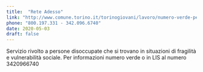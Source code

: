 ```yaml
---
title:  "Rete Adesso"
link: "http://www.comune.torino.it/torinogiovani/lavoro/numero-verde-per-disoccupati"
phone: "800.197.331 - 342.096.6740"
date: 2020-05-03
draft: false
---
```


Servizio rivolto a persone disoccupate che si trovano in situazioni di fragilità e vulnerabilità sociale. 
Per informazioni numero verde o in LIS al numero 3420966740

